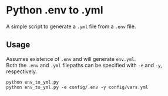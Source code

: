 Python .env to .yml
=====================

A simple script to generate a `.yml` file from a `.env` file. 


Usage
-----
Assumes existence of `.env` and will generate `env.yml`.    
Both the `.env` and `.yml` filepaths can be specified with `-e` and `-y`, respectively.

```shell
python env_to_yml.py
python env_to_yml.py -e config/.env -y config/vars.yml
```

